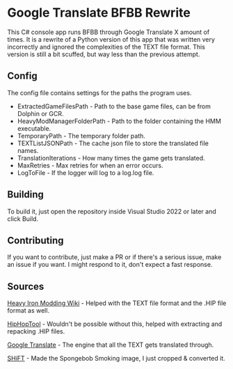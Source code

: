 # Google Translate BFBB Rewrite

This C# console app runs BFBB through Google Translate X amount of times. It is a rewrite of a Python version of this app that was written very incorrectly and ignored the complexities of the TEXT file format. This version is still a bit scuffed, but way less than the previous attempt.

## Config
The config file contains settings for the paths the program uses.
- ExtractedGameFilesPath - Path to the base game files, can be from Dolphin or GCR.
- HeavyModManagerFolderPath - Path to the folder containing the HMM executable.
- TemporaryPath - The temporary folder path.
- TEXTListJSONPath - The cache json file to store the translated file names.
- TranslationIterations - How many times the game gets translated.
- MaxRetries - Max retries for when an error occurs.
- LogToFile - If the logger will log to a log.log file.

## Building
To build it, just open the repository inside Visual Studio 2022 or later and click Build.

## Contributing
If you want to contribute, just make a PR or if there's a serious issue, make an issue if you want. I might respond to it, don't expect a fast response.

## Sources
[Heavy Iron Modding Wiki](https://www.heavyironmodding.org/wiki/Main_Page) - Helped with the TEXT file format and the .HIP file format as well.

[HipHopTool](https://github.com/igorseabra4/HipHopTool) - Wouldn't be possible without this, helped with extracting and repacking .HIP files.

[Google Translate](https://translate.google.com/) - The engine that all the TEXT gets translated through.

[SHiFT](https://www.youtube.com/@SHiFTss) - Made the Spongebob Smoking image, I just cropped & converted it.
